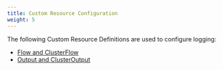 ```yaml
---
title: Custom Resource Configuration
weight: 5
---
```


The following Custom Resource Definitions are used to configure logging:

- [Flow and ClusterFlow](./flows)
- [Output and ClusterOutput](./outputs)